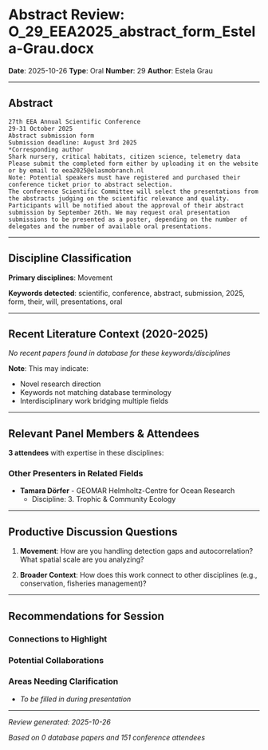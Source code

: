 # Abstract Review: O_29_EEA2025_abstract_form_Estela-Grau.docx

**Date**: 2025-10-26
**Type**: Oral
**Number**: 29
**Author**: Estela Grau

---

## Abstract

```
27th EEA Annual Scientific Conference
29-31 October 2025
Abstract submission form
Submission deadline: August 3rd 2025 
*Corresponding author
Shark nursery, critical habitats, citizen science, telemetry data
Please submit the completed form either by uploading it on the website or by email to eea2025@elasmobranch.nl  
Note: Potential speakers must have registered and purchased their conference ticket prior to abstract selection.
The conference Scientific Committee will select the presentations from the abstracts judging on the scientific relevance and quality. Participants will be notified about the approval of their abstract submission by September 26th. We may request oral presentation submissions to be presented as a poster, depending on the number of delegates and the number of available oral presentations.
```

---

## Discipline Classification

**Primary disciplines**: Movement

**Keywords detected**: scientific, conference, abstract, submission, 2025, form, their, will, presentations, oral


---

## Recent Literature Context (2020-2025)


*No recent papers found in database for these keywords/disciplines*

**Note**: This may indicate:
- Novel research direction
- Keywords not matching database terminology
- Interdisciplinary work bridging multiple fields

---

## Relevant Panel Members & Attendees


**3 attendees** with expertise in these disciplines:


### Other Presenters in Related Fields

- **Tamara Dörfer** - GEOMAR Helmholtz-Centre for Ocean Research
  - Discipline: 3. Trophic & Community Ecology

---

## Productive Discussion Questions


1. **Movement**: How are you handling detection gaps and autocorrelation? What spatial scale are you analyzing?


2. **Broader Context**: How does this work connect to other disciplines (e.g., conservation, fisheries management)?


---

## Recommendations for Session

### Connections to Highlight


### Potential Collaborations


### Areas Needing Clarification

- _To be filled in during presentation_

---


*Review generated: 2025-10-26*

*Based on 0 database papers and 151 conference attendees*